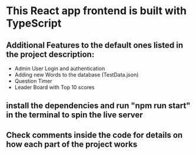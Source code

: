 # This React app frontend is built with TypeScript
## Additional Features to the default ones listed in the project description:
- Admin User Login and authentication
- Adding new Words to the database (TestData.json)
- Question Timer
- Leader Board with Top 10 scores
## install the dependencies and run "npm run start" in the terminal to spin the live server
## Check comments inside the code for details on how each part of the project works
